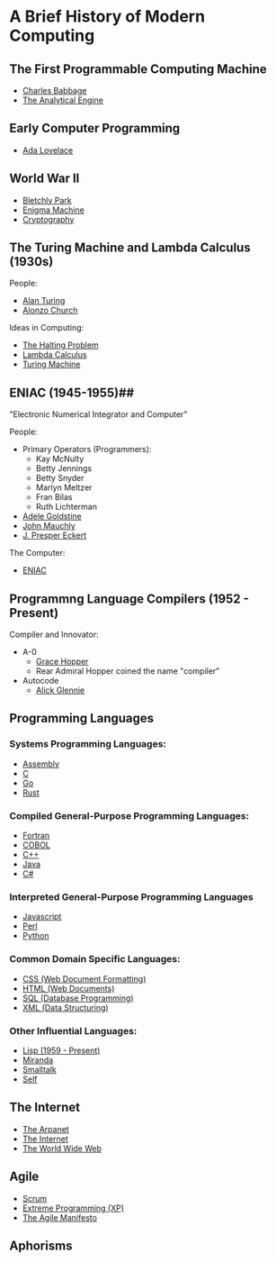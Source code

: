 
<!-- GENERATED DOCUMENT! DO NOT EDIT! -->
# A Brief History of Modern Computing #

## The First Programmable Computing Machine ##

- [Charles Babbage]()
- [The Analytical Engine]()

## Early Computer Programming ##

- [Ada Lovelace]()

## World War II ##

- [Bletchly Park]()
- [Enigma Machine](https://en.wikipedia.org/wiki/Enigma_machine)
- [Cryptography](https://en.wikipedia.org/wiki/Cryptography)

## The Turing Machine and Lambda Calculus (1930s) ##

People:
- [Alan Turing](https://en.wikipedia.org/wiki/Alan_Turing)
- [Alonzo Church](https://en.wikipedia.org/wiki/Alonzo_Church)

Ideas in Computing:
- [The Halting Problem](https://en.wikipedia.org/wiki/Halting_problem)
- [Lambda Calculus](https://en.wikipedia.org/wiki/Lambda_calculus)
- [Turing Machine](https://en.wikipedia.org/wiki/Turing_machine)

## ENIAC (1945-1955)##

"Electronic Numerical Integrator and Computer"

People:
- Primary Operators (Programmers):
    - Kay McNulty
    - Betty Jennings
    - Betty Snyder
    - Marlyn Meltzer
    - Fran Bilas
    - Ruth Lichterman
- [Adele Goldstine](https://en.wikipedia.org/wiki/Adele_Goldstine)
- [John Mauchly](https://en.wikipedia.org/wiki/John_Mauchly)
- [J. Presper Eckert](https://en.wikipedia.org/wiki/J._Presper_Eckert)

The Computer:
- [ENIAC](https://en.wikipedia.org/wiki/ENIAC)

## Programmng Language Compilers (1952 - Present) ##

Compiler and Innovator:
- A-0
    - [Grace Hopper](https://en.wikipedia.org/wiki/Grace_Hopper)
    - Rear Admiral Hopper coined the name "compiler"
- Autocode
    - [Alick Glennie](https://en.wikipedia.org/wiki/Alick_Glennie)

## Programming Languages ##

### Systems Programming Languages: ###
- [Assembly]()
- [C]()
- [Go]()
- [Rust]()

### Compiled General-Purpose Programming Languages: ###
- [Fortran](https://en.wikipedia.org/wiki/Fortran)
- [COBOL](https://en.wikipedia.org/wiki/COBOL)
- [C++]()
- [Java]()
- [C#]()

### Interpreted General-Purpose Programming Languages ###
- [Javascript]()
- [Perl]()
- [Python]()

### Common Domain Specific Languages: ###
- [CSS (Web Document Formatting)]()
- [HTML (Web Documents)]()
- [SQL (Database Programming)]()
- [XML (Data Structuring)]()

### Other Influential Languages: ###
- [Lisp (1959 - Present)](https://en.wikipedia.org/wiki/Lisp_(programming_language))
- [Miranda]()
- [Smalltalk]()
- [Self]()

## The Internet ##
- [The Arpanet]()
- [The Internet]()
- [The World Wide Web]()

## Agile ##
- [Scrum]()
- [Extreme Programming (XP)]()
- [The Agile Manifesto]()

## Aphorisms ##

<!-- GENERATED DOCUMENT! DO NOT EDIT! -->
    